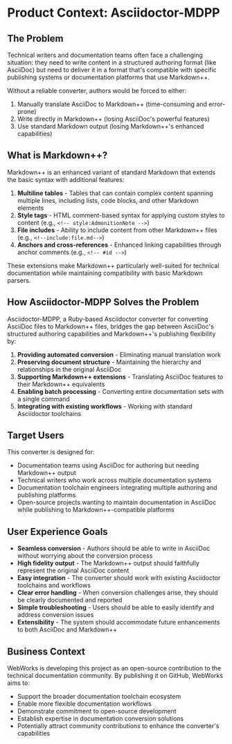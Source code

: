 # Product Context: Asciidoctor-MDPP

## The Problem
Technical writers and documentation teams often face a challenging situation: they need to write content in a structured authoring format (like AsciiDoc) but need to deliver it in a format that's compatible with specific publishing systems or documentation platforms that use Markdown++.

Without a reliable converter, authors would be forced to either:
1. Manually translate AsciiDoc to Markdown++ (time-consuming and error-prone)
2. Write directly in Markdown++ (losing AsciiDoc's powerful features)
3. Use standard Markdown output (losing Markdown++'s enhanced capabilities)

## What is Markdown++?
Markdown++ is an enhanced variant of standard Markdown that extends the basic syntax with additional features:

1. **Multiline tables** - Tables that can contain complex content spanning multiple lines, including lists, code blocks, and other Markdown elements
2. **Style tags** - HTML comment-based syntax for applying custom styles to content (e.g., `<!-- style:AdmonitionNote -->`)
3. **File includes** - Ability to include content from other Markdown++ files (e.g., `<!--include:file.md-->`)
4. **Anchors and cross-references** - Enhanced linking capabilities through anchor comments (e.g., `<!-- #id -->`)

These extensions make Markdown++ particularly well-suited for technical documentation while maintaining compatibility with basic Markdown parsers.

## How Asciidoctor-MDPP Solves the Problem
Asciidoctor-MDPP, a Ruby-based Asciidoctor converter for converting AsciiDoc files to Markdown++ files, bridges the gap between AsciiDoc's structured authoring capabilities and Markdown++'s publishing flexibility by:

1. **Providing automated conversion** - Eliminating manual translation work
2. **Preserving document structure** - Maintaining the hierarchy and relationships in the original AsciiDoc
3. **Supporting Markdown++ extensions** - Translating AsciiDoc features to their Markdown++ equivalents
4. **Enabling batch processing** - Converting entire documentation sets with a single command
5. **Integrating with existing workflows** - Working with standard Asciidoctor toolchains

## Target Users
This converter is designed for:
- Documentation teams using AsciiDoc for authoring but needing Markdown++ output
- Technical writers who work across multiple documentation systems
- Documentation toolchain engineers integrating multiple authoring and publishing platforms
- Open-source projects wanting to maintain documentation in AsciiDoc while publishing to Markdown++-compatible platforms

## User Experience Goals
- **Seamless conversion** - Authors should be able to write in AsciiDoc without worrying about the conversion process
- **High fidelity output** - The Markdown++ output should faithfully represent the original AsciiDoc content
- **Easy integration** - The converter should work with existing Asciidoctor toolchains and workflows
- **Clear error handling** - When conversion challenges arise, they should be clearly documented and reported
- **Simple troubleshooting** - Users should be able to easily identify and address conversion issues
- **Extensibility** - The system should accommodate future enhancements to both AsciiDoc and Markdown++

## Business Context
WebWorks is developing this project as an open-source contribution to the technical documentation community. By publishing it on GitHub, WebWorks aims to:
- Support the broader documentation toolchain ecosystem
- Enable more flexible documentation workflows
- Demonstrate commitment to open-source development
- Establish expertise in documentation conversion solutions
- Potentially attract community contributions to enhance the converter's capabilities
